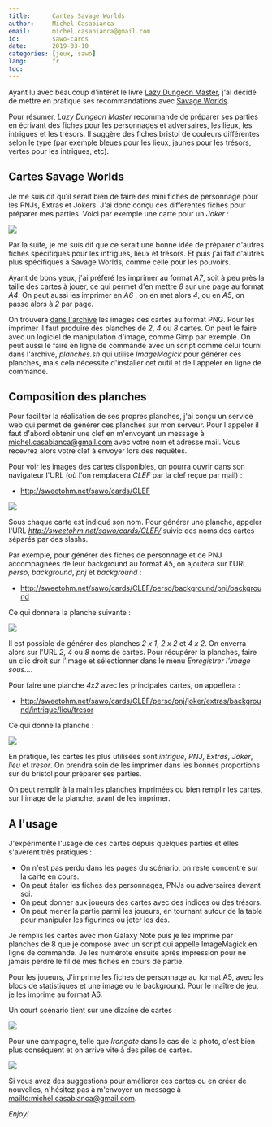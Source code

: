 ```yaml
---
title:      Cartes Savage Worlds
author:     Michel Casabianca
email:      michel.casabianca@gmail.com
id:         sawo-cards
date:       2019-03-10
categories: [jeux, sawo]
lang:       fr
toc:        
---
```


Ayant lu avec beaucoup d'intérêt le livre [Lazy Dungeon Master](http://slyflourish.com/lazydm/), j'ai décidé de mettre en pratique ses recommandations avec [Savage Worlds](https://www.black-book-editions.fr/catalogue.php?id=58).

<!--more-->

Pour résumer, *Lazy Dungeon Master* recommande de préparer ses parties en écrivant des fiches pour les personnages et adversaires, les lieux, les intrigues et les trésors. Il suggère des fiches bristol de couleurs différentes selon le type (par exemple bleues pour les lieux, jaunes pour les trésors, vertes pour les intrigues, etc).

## Cartes Savage Worlds

Je me suis dit qu'il serait bien de faire des mini fiches de personnage pour les PNJs, Extras et Jokers. J'ai donc conçu ces différentes fiches pour préparer mes parties. Voici par exemple une carte pour un *Joker* :

![](sawo-cards-joker.png)

Par la suite, je me suis dit que ce serait une bonne idée de préparer d'autres fiches spécifiques pour les intrigues, lieux et trésors. Et puis j'ai fait d'autres plus spécifiques à Savage Worlds, comme celle pour les pouvoirs.

Ayant de bons yeux, j'ai préféré les imprimer au format *A7*, soit à peu près la taille des cartes à jouer, ce qui permet d'en mettre *8* sur une page au format *A4*. On peut aussi les imprimer en *A6* , on en met alors *4*, ou en *A5*, on passe alors à *2* par page.

On trouvera [dans l'archive](http://sweetohm.net/arc/sawo-cards.zip) les images des cartes au format PNG. Pour les imprimer il faut produire des planches de *2*, *4* ou *8* cartes. On peut le faire avec un logiciel de manipulation d'image, comme Gimp par exemple. On peut aussi le faire en ligne de commande avec un script comme celui fourni dans l'archive, *planches.sh* qui utilise *ImageMagick* pour générer ces planches, mais cela nécessite d'installer cet outil et de l'appeler en ligne de commande.

## Composition des planches

Pour faciliter la réalisation de ses propres planches, j'ai conçu un service web qui permet de générer ces planches sur mon serveur. Pour l'appeler il faut d'abord obtenir une clef en m'envoyant un message à <michel.casabianca@gmail.com> avec votre nom et adresse mail. Vous recevrez alors votre clef à envoyer lors des requêtes.

Pour voir les images des cartes disponibles, on pourra ouvrir dans son navigateur l'URL (où l'on remplacera *CLEF* par la clef reçue par mail) :

- <http://sweetohm.net/sawo/cards/CLEF>

![](sawo-cards-cartes.png)

Sous chaque carte est indiqué son nom. Pour générer une planche, appeler l'URL *http://sweetohm.net/sawo/cards/CLEF/* suivie des noms des cartes séparés par des slashs.

Par exemple, pour générer des fiches de personnage et de PNJ accompagnées de leur background au format *A5*, on ajoutera sur l'URL *perso*, *background*, *pnj* et *background* :

- <http://sweetohm.net/sawo/cards/CLEF/perso/background/pnj/background>

Ce qui donnera la planche suivante :

![](sawo-cards-planche-2x2.png)

Il est possible de générer des planches *2 x 1*, *2 x 2* et *4 x 2*. On enverra alors sur l'URL *2*, *4* ou *8* noms de cartes. Pour récupérer la planches, faire un clic droit sur l'image et sélectionner dans le menu *Enregistrer l'image sous...*.

Pour faire une planche *4x2* avec les principales cartes, on appellera :

- <http://sweetohm.net/sawo/cards/CLEF/perso/pnj/joker/extras/background/intrigue/lieu/tresor>

Ce qui donne la planche :

![](sawo-cards-planche-4x2.png)

En pratique, les cartes les plus utilisées sont *intrigue*, *PNJ*, *Extras*, *Joker*, *lieu* et *tresor*. On prendra soin de les imprimer dans les bonnes proportions sur du bristol pour préparer ses parties.

On peut remplir à la main les planches imprimées ou bien remplir les cartes, sur l'image de la planche, avant de les imprimer.

## A l'usage

J'expérimente l'usage de ces cartes depuis quelques parties et elles s'avèrent très pratiques :

- On n'est pas perdu dans les pages du scénario, on reste concentré sur la carte en cours.
- On peut étaler les fiches des personnages, PNJs ou adversaires devant soi.
- On peut donner aux joueurs des cartes avec des indices ou des trésors.
- On peut mener la partie parmi les joueurs, en tournant autour de la table pour manipuler les figurines ou jeter les dés.

Je remplis les cartes avec mon Galaxy Note puis je les imprime par planches de 8 que je compose avec un script qui appelle ImageMagick en ligne de commande. Je les numérote ensuite après impression pour ne jamais perdre le fil de mes fiches en cours de partie.

Pour les joueurs, J'imprime les fiches de personnage au format A5, avec les blocs de statistiques et une image ou le background. Pour le maître de jeu, je les imprime au format A6.

Un court scénario tient sur une dizaine de cartes :

![](sawo-cards-scenario.png)

Pour une campagne, telle que *Irongate* dans le cas de la photo, c'est bien plus conséquent et on arrive vite à des piles de cartes.

![](sawo-cards-campagne.png)

Si vous avez des suggestions pour améliorer ces cartes ou en créer de nouvelles, n'hésitez pas à m'envoyer un message à <mailto:michel.casabianca@gmail.com>.

*Enjoy!*
